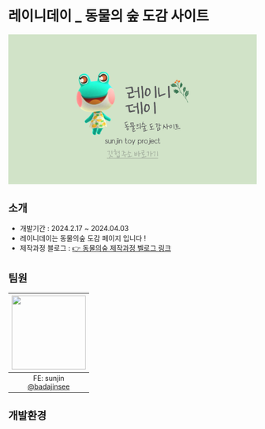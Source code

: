 # 레이니데이 \_ 동물의 숲 도감 사이트

![](./public/images/redame/레이니데이_배너.png)

## 소개

- 개발기간 : 2024.2.17 ~ 2024.04.03
- 레이니데이는 동물의숲 도감 페이지 입니다 !
- 제작과정 블로그 : [👉 동물의숲 제작과정 벨로그 링크](https://velog.io/@badajinsee/series/Reacttoyproject)

## 팀원

| <img src="https://avatars.githubusercontent.com/u/121417902?v=4" width="150" height="150"/> |
| :-----------------------------------------------------------------------------------------: |
|                 FE: sunjin<br/>[@badajinsee](https://github.com/badajinsee)                 |

## 개발환경
